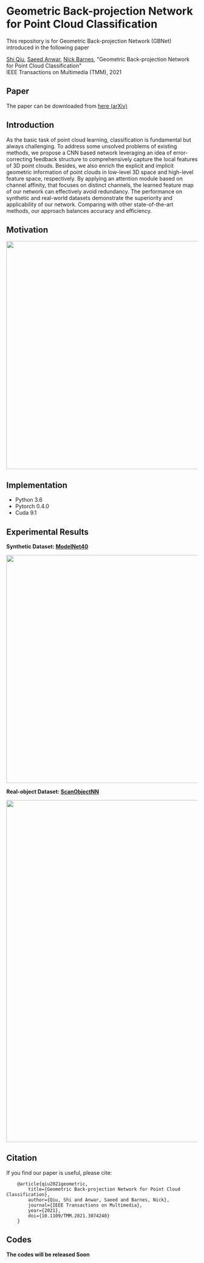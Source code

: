 # Geometric Back-projection Network for Point Cloud Classification
This repository is for Geometric Back-projection Network (GBNet) introduced in the following paper

[Shi Qiu](https://shiqiu0419.github.io/), [Saeed Anwar](https://saeed-anwar.github.io/),  [Nick Barnes](http://users.cecs.anu.edu.au/~nmb/), "Geometric Back-projection Network for Point Cloud Classification"  
IEEE Transactions on Multimedia (TMM), 2021

## Paper
The paper can be downloaded from [here (arXiv)](https://arxiv.org/abs/1911.12885)

## Introduction
As the basic task of point cloud learning, classification is fundamental but always challenging. To address some unsolved problems of existing methods, we propose a CNN based network leveraging an idea of error-correcting feedback structure to comprehensively capture the local features of 3D point clouds. Besides, we also enrich the explicit and implicit geometric information of point clouds in low-level 3D space and high-level feature space, respectively. By applying an attention module based on channel affinity, that focuses on distinct channels, the learned feature map of our network can effectively avoid redundancy. The performance on synthetic and real-world datasets demonstrate the superiority and applicability of our network. Comparing with other state-of-the-art methods, our approach balances accuracy and efficiency.

## Motivation
<p align="center">
  <img width="600" src="https://github.com/ShiQiu0419/Geometric-Feedback-Network-for-Point-Cloud-Classification/blob/master/overview2.png">
</p>

## Implementation
* Python 3.6
* Pytorch 0.4.0
* Cuda 9.1

## Experimental Results
**Synthetic Dataset: [ModelNet40](https://shapenet.cs.stanford.edu/media/modelnet40_ply_hdf5_2048.zip)**
<p align="center">
  <img width="600" src="https://github.com/ShiQiu0419/GFNet/blob/master/modelnet40.png">
</p>

**Real-object Dataset: [ScanObjectNN](https://github.com/hkust-vgd/scanobjectnn/)**
<p align="center">
  <img width="900" src="https://github.com/ShiQiu0419/GFNet/blob/master/scanobjectnn.png">
</p>

## Citation

If you find our paper is useful, please cite:

        @article{qiu2021geometric,
            title={Geometric Back-projection Network for Point Cloud Classification},
            author={Qiu, Shi and Anwar, Saeed and Barnes, Nick},
            journal={IEEE Transactions on Multimedia},
            year={2021},
            doi={10.1109/TMM.2021.3074240}
        }

## Codes
**The codes will be released Soon**
